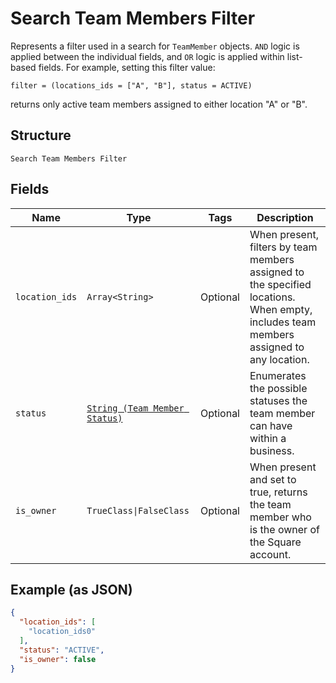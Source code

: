 
# Search Team Members Filter

Represents a filter used in a search for `TeamMember` objects. `AND` logic is applied
between the individual fields, and `OR` logic is applied within list-based fields.
For example, setting this filter value:

```
filter = (locations_ids = ["A", "B"], status = ACTIVE)
```

returns only active team members assigned to either location "A" or "B".

## Structure

`Search Team Members Filter`

## Fields

| Name | Type | Tags | Description |
|  --- | --- | --- | --- |
| `location_ids` | `Array<String>` | Optional | When present, filters by team members assigned to the specified locations.<br>When empty, includes team members assigned to any location. |
| `status` | [`String (Team Member Status)`](../../doc/models/team-member-status.md) | Optional | Enumerates the possible statuses the team member can have within a business. |
| `is_owner` | `TrueClass\|FalseClass` | Optional | When present and set to true, returns the team member who is the owner of the Square account. |

## Example (as JSON)

```json
{
  "location_ids": [
    "location_ids0"
  ],
  "status": "ACTIVE",
  "is_owner": false
}
```

